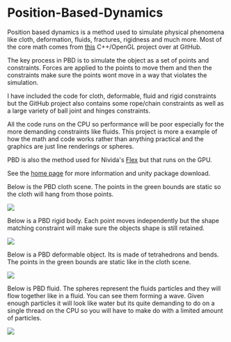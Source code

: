 # Position-Based-Dynamics

Position based dynamics is a method used to simulate physical phenomena like cloth, deformation, fluids, fractures, rigidness and much more. Most of the core math comes from [this](https://github.com/InteractiveComputerGraphics/PositionBasedDynamics) C++/OpenGL project over at GitHub.

 
The key process in PBD is to simulate the object as a set of points and constraints. Forces are applied to the points to move them and then the constraints make sure the points wont move in a way that violates the simulation.


I have included the code for cloth, deformable, fluid and rigid constraints but the GitHub project also contains some rope/chain constraints as well as a large variety of ball joint and hinges constraints.


All the code runs on the CPU so performance will be poor especially for the more demanding constraints like fluids. This project is more a example of how the math and code works rather than anything practical and the graphics are just line renderings or spheres.


PBD is also the method used for Nivida's [Flex](https://developer.nvidia.com/flex) but that runs on the GPU.

See the [home page](https://www.digital-dust.com/single-post/2017/04/09/Position-based-dynamics-in-Unity) for more information and unity package download.

Below is the PBD cloth scene. The points in the green bounds are static so the cloth will hang from those points.

![](https://static.wixstatic.com/media/1e04d5_4486dee7dc464bbb9dcee6edb4ec532c~mv2.jpg/v1/fill/w_550,h_550,al_c,q_80,usm_0.66_1.00_0.01/1e04d5_4486dee7dc464bbb9dcee6edb4ec532c~mv2.jpg)

Below is a PBD rigid body. Each point moves independently but the shape matching constraint will make sure the objects shape is still retained.

![](https://static.wixstatic.com/media/1e04d5_5094bf7934ef4a47bebdc2b8d3e9c07e~mv2.jpg/v1/fill/w_550,h_550,al_c,q_80,usm_0.66_1.00_0.01/1e04d5_5094bf7934ef4a47bebdc2b8d3e9c07e~mv2.jpg)

Below is a PBD deformable object. Its is made of tetrahedrons and bends. The points in the green bounds are static like in the cloth scene.

![](https://static.wixstatic.com/media/1e04d5_e4f76c0ddd164f879d65663cd9a298e7~mv2.jpg/v1/fill/w_550,h_550,al_c,q_80,usm_0.66_1.00_0.01/1e04d5_e4f76c0ddd164f879d65663cd9a298e7~mv2.jpg)

Below is PBD fluid. The spheres represent the fluids particles and they will flow together like in a fluid. You can see them forming a wave. Given enough particles it will look like water but its quite demanding to do on a single thread on the CPU so you will have to make do with a limited amount of particles.

![](https://static.wixstatic.com/media/1e04d5_7dea3eab707145c69d529e4ef9a7d3a6~mv2.jpg/v1/fill/w_550,h_550,al_c,q_80,usm_0.66_1.00_0.01/1e04d5_7dea3eab707145c69d529e4ef9a7d3a6~mv2.jpg)
